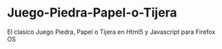 Juego-Piedra-Papel-o-Tijera
===========================

El clasico Juego Piedra, Papel o Tijera en Html5 y Javascript para Firefox OS
